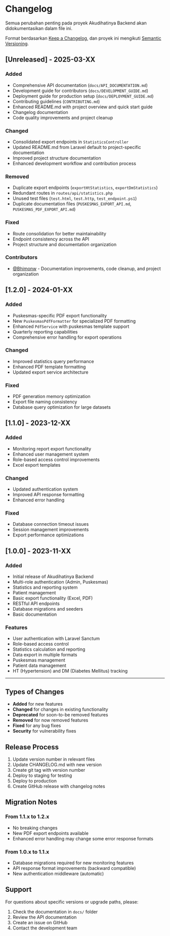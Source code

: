 # Changelog

Semua perubahan penting pada proyek Akudihatinya Backend akan didokumentasikan dalam file ini.

Format berdasarkan [Keep a Changelog](https://keepachangelog.com/en/1.0.0/),
dan proyek ini mengikuti [Semantic Versioning](https://semver.org/spec/v2.0.0.html).

## [Unreleased] - 2025-03-XX

### Added
- Comprehensive API documentation (`docs/API_DOCUMENTATION.md`)
- Development guide for contributors (`docs/DEVELOPMENT_GUIDE.md`)
- Deployment guide for production setup (`docs/DEPLOYMENT_GUIDE.md`)
- Contributing guidelines (`CONTRIBUTING.md`)
- Enhanced README.md with project overview and quick start guide
- Changelog documentation
- Code quality improvements and project cleanup

### Changed
- Consolidated export endpoints in `StatisticsController`
- Updated README.md from Laravel default to project-specific documentation
- Improved project structure documentation
- Enhanced development workflow and contribution process

### Removed
- Duplicate export endpoints (`exportHtStatistics`, `exportDmStatistics`)
- Redundant routes in `routes/api/statistics.php`
- Unused test files (`test.html`, `test.http`, `test_endpoint.ps1`)
- Duplicate documentation files (`PUSKESMAS_EXPORT_API.md`, `PUSKESMAS_PDF_EXPORT_API.md`)

### Fixed
- Route consolidation for better maintainability
- Endpoint consistency across the API
- Project structure and documentation organization

### Contributors
- [@Bhimonw](https://github.com/Bhimonw) - Documentation improvements, code cleanup, and project organization

## [1.2.0] - 2024-01-XX

### Added
- Puskesmas-specific PDF export functionality
- New `PuskesmasPdfFormatter` for specialized PDF formatting
- Enhanced `PdfService` with puskesmas template support
- Quarterly reporting capabilities
- Comprehensive error handling for export operations

### Changed
- Improved statistics query performance
- Enhanced PDF template formatting
- Updated export service architecture

### Fixed
- PDF generation memory optimization
- Export file naming consistency
- Database query optimization for large datasets

## [1.1.0] - 2023-12-XX

### Added
- Monitoring report export functionality
- Enhanced user management system
- Role-based access control improvements
- Excel export templates

### Changed
- Updated authentication system
- Improved API response formatting
- Enhanced error handling

### Fixed
- Database connection timeout issues
- Session management improvements
- Export performance optimizations

## [1.0.0] - 2023-11-XX

### Added
- Initial release of Akudihatinya Backend
- Multi-role authentication (Admin, Puskesmas)
- Statistics and reporting system
- Patient management
- Basic export functionality (Excel, PDF)
- RESTful API endpoints
- Database migrations and seeders
- Basic documentation

### Features
- User authentication with Laravel Sanctum
- Role-based access control
- Statistics calculation and reporting
- Data export in multiple formats
- Puskesmas management
- Patient data management
- HT (Hypertension) and DM (Diabetes Mellitus) tracking

---

## Types of Changes

- **Added** for new features
- **Changed** for changes in existing functionality
- **Deprecated** for soon-to-be removed features
- **Removed** for now removed features
- **Fixed** for any bug fixes
- **Security** for vulnerability fixes

## Release Process

1. Update version number in relevant files
2. Update CHANGELOG.md with new version
3. Create git tag with version number
4. Deploy to staging for testing
5. Deploy to production
6. Create GitHub release with changelog notes

## Migration Notes

### From 1.1.x to 1.2.x
- No breaking changes
- New PDF export endpoints available
- Enhanced error handling may change some error response formats

### From 1.0.x to 1.1.x
- Database migrations required for new monitoring features
- API response format improvements (backward compatible)
- New authentication middleware (automatic)

## Support

For questions about specific versions or upgrade paths, please:
1. Check the documentation in `docs/` folder
2. Review the API documentation
3. Create an issue on GitHub
4. Contact the development team